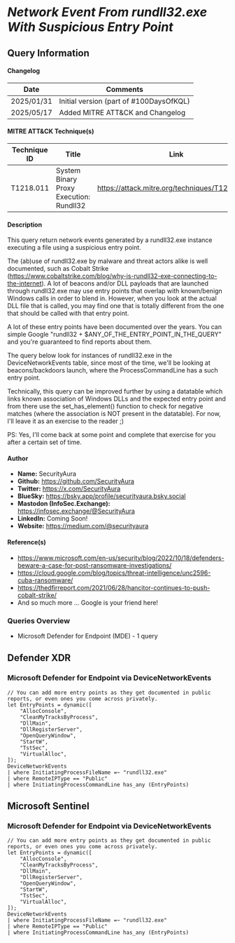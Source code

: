 # *Network Event From rundll32.exe With Suspicious Entry Point*

## Query Information

#### Changelog

| Date | Comments |
|---|---|
| 2025/01/31 | Initial version (part of #100DaysOfKQL) |
| 2025/05/17 | Added MITRE ATT&CK and Changelog |

#### MITRE ATT&CK Technique(s)

| Technique ID | Title    | Link    |
| ---  | --- | --- |
| T1218.011 | System Binary Proxy Execution: Rundll32 | https://attack.mitre.org/techniques/T1218/011/ |

#### Description

This query return network events generated by a rundll32.exe instance executing a file using a suspicious entry point.

The (ab)use of rundll32.exe by malware and threat actors alike is well documented, such as Cobalt Strike (https://www.cobaltstrike.com/blog/why-is-rundll32-exe-connecting-to-the-internet). A lot of beacons and/or DLL payloads that are launched through rundll32.exe may use entry points that overlap with known/benign Windows calls in order to blend in. However, when you look at the actual DLL file that is called, you may find one that is totally different from the one that should be called with that entry point.

A lot of these entry points have been documented over the years. You can simple Google "rundll32 + $ANY_OF_THE_ENTRY_POINT_IN_THE_QUERY" and you're guaranteed to find reports about them.

The query below look for instances of rundll32.exe in the DeviceNetworkEvents table, since most of the time, we'll be looking at beacons/backdoors launch, where the ProcessCommandLine has a such entry point.

Technically, this query can be improved further by using a datatable which links known association of Windows DLLs and the expected entry point and from there use the set_has_element() function to check for negative matches (where the association is NOT present in the datatable). For now, I'll leave it as an exercise to the reader ;)

PS: Yes, I'll come back at some point and complete that exercise for you after a certain set of time.

#### Author <Optional>
- **Name:** SecurityAura
- **Github:** https://github.com/SecurityAura
- **Twitter:** https://x.com/SecurityAura
- **BlueSky:** https://bsky.app/profile/securityaura.bsky.social
- **Mastodon (InfoSec.Exchange):** https://infosec.exchange/@SecurityAura
- **LinkedIn:** Coming Soon!
- **Website:** https://medium.com/@securityaura

#### Reference(s)

- https://www.microsoft.com/en-us/security/blog/2022/10/18/defenders-beware-a-case-for-post-ransomware-investigations/
- https://cloud.google.com/blog/topics/threat-intelligence/unc2596-cuba-ransomware/
- https://thedfirreport.com/2021/06/28/hancitor-continues-to-push-cobalt-strike/
- And so much more ... Google is your friend here!

### Queries Overview ###

- Microsoft Defender for Endpoint (MDE) - 1 query

## Defender XDR ##
### Microsoft Defender for Endpoint via DeviceNetworkEvents ###
```KQL
// You can add more entry points as they get documented in public reports, or even ones you come across privately.
let EntryPoints = dynamic([
    "AllocConsole",
    "CleanMyTracksByProcess",
    "DllMain",
    "DllRegisterServer",
    "OpenQueryWindow",
    "StartW",
    "TstSec",
    "VirtualAlloc",
]);
DeviceNetworkEvents
| where InitiatingProcessFileName =~ "rundll32.exe"
| where RemoteIPType == "Public"
| where InitiatingProcessCommandLine has_any (EntryPoints)
```
## Microsoft Sentinel ##
### Microsoft Defender for Endpoint via DeviceNetworkEvents ###
```KQL
// You can add more entry points as they get documented in public reports, or even ones you come across privately.
let EntryPoints = dynamic([
    "AllocConsole",
    "CleanMyTracksByProcess",
    "DllMain",
    "DllRegisterServer",
    "OpenQueryWindow",
    "StartW",
    "TstSec",
    "VirtualAlloc",
]);
DeviceNetworkEvents
| where InitiatingProcessFileName =~ "rundll32.exe"
| where RemoteIPType == "Public"
| where InitiatingProcessCommandLine has_any (EntryPoints)
```
